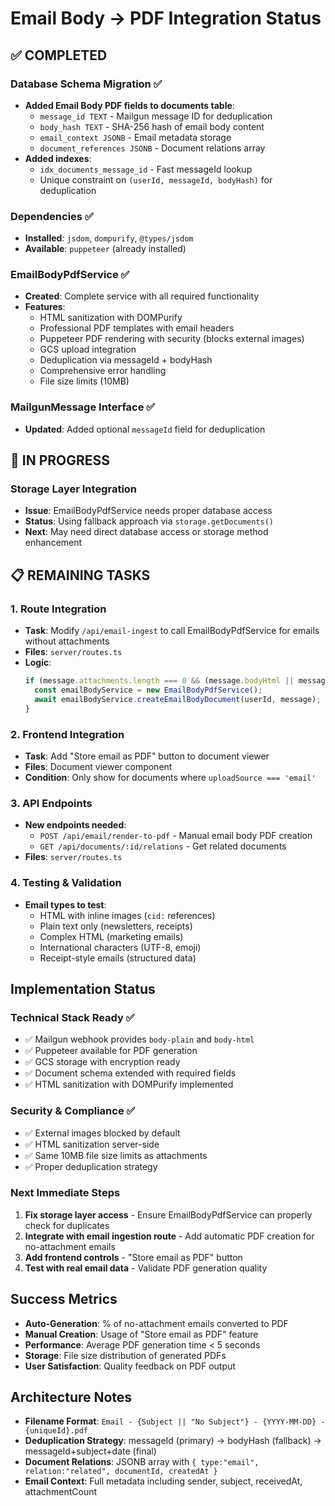 # Email Body → PDF Integration Status

## ✅ **COMPLETED**

### Database Schema Migration ✅
- **Added Email Body PDF fields to documents table**:
  - `message_id TEXT` - Mailgun message ID for deduplication
  - `body_hash TEXT` - SHA-256 hash of email body content  
  - `email_context JSONB` - Email metadata storage
  - `document_references JSONB` - Document relations array
- **Added indexes**:
  - `idx_documents_message_id` - Fast messageId lookup
  - Unique constraint on `(userId, messageId, bodyHash)` for deduplication

### Dependencies ✅
- **Installed**: `jsdom`, `dompurify`, `@types/jsdom`
- **Available**: `puppeteer` (already installed)

### EmailBodyPdfService ✅  
- **Created**: Complete service with all required functionality
- **Features**:
  - HTML sanitization with DOMPurify
  - Professional PDF templates with email headers
  - Puppeteer PDF rendering with security (blocks external images)
  - GCS upload integration
  - Deduplication via messageId + bodyHash
  - Comprehensive error handling
  - File size limits (10MB)

### MailgunMessage Interface ✅
- **Updated**: Added optional `messageId` field for deduplication

## 🚧 **IN PROGRESS**

### Storage Layer Integration
- **Issue**: EmailBodyPdfService needs proper database access
- **Status**: Using fallback approach via `storage.getDocuments()` 
- **Next**: May need direct database access or storage method enhancement

## 📋 **REMAINING TASKS**

### 1. Route Integration
- **Task**: Modify `/api/email-ingest` to call EmailBodyPdfService for emails without attachments
- **Files**: `server/routes.ts`
- **Logic**: 
  ```typescript
  if (message.attachments.length === 0 && (message.bodyHtml || message.bodyPlain)) {
    const emailBodyService = new EmailBodyPdfService();
    await emailBodyService.createEmailBodyDocument(userId, message);
  }
  ```

### 2. Frontend Integration  
- **Task**: Add "Store email as PDF" button to document viewer
- **Files**: Document viewer component
- **Condition**: Only show for documents where `uploadSource === 'email'`

### 3. API Endpoints
- **New endpoints needed**:
  - `POST /api/email/render-to-pdf` - Manual email body PDF creation
  - `GET /api/documents/:id/relations` - Get related documents
- **Files**: `server/routes.ts`

### 4. Testing & Validation
- **Email types to test**:
  - HTML with inline images (`cid:` references)  
  - Plain text only (newsletters, receipts)
  - Complex HTML (marketing emails)
  - International characters (UTF-8, emoji)
  - Receipt-style emails (structured data)

## **Implementation Status**

### Technical Stack Ready ✅
- ✅ Mailgun webhook provides `body-plain` and `body-html`
- ✅ Puppeteer available for PDF generation  
- ✅ GCS storage with encryption ready
- ✅ Document schema extended with required fields
- ✅ HTML sanitization with DOMPurify implemented

### Security & Compliance ✅
- ✅ External images blocked by default
- ✅ HTML sanitization server-side
- ✅ Same 10MB file size limits as attachments
- ✅ Proper deduplication strategy

### Next Immediate Steps
1. **Fix storage layer access** - Ensure EmailBodyPdfService can properly check for duplicates
2. **Integrate with email ingestion route** - Add automatic PDF creation for no-attachment emails  
3. **Add frontend controls** - "Store email as PDF" button
4. **Test with real email data** - Validate PDF generation quality

## **Success Metrics**
- **Auto-Generation**: % of no-attachment emails converted to PDF
- **Manual Creation**: Usage of "Store email as PDF" feature  
- **Performance**: Average PDF generation time < 5 seconds
- **Storage**: File size distribution of generated PDFs
- **User Satisfaction**: Quality feedback on PDF output

## **Architecture Notes**
- **Filename Format**: `Email - {Subject || "No Subject"} - {YYYY-MM-DD} - {uniqueId}.pdf`
- **Deduplication Strategy**: messageId (primary) → bodyHash (fallback) → messageId+subject+date (final)
- **Document Relations**: JSONB array with `{ type:"email", relation:"related", documentId, createdAt }`
- **Email Context**: Full metadata including sender, subject, receivedAt, attachmentCount